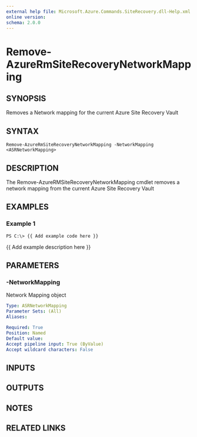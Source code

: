 ```yaml
---
external help file: Microsoft.Azure.Commands.SiteRecovery.dll-Help.xml
online version: 
schema: 2.0.0
---
```


# Remove-AzureRmSiteRecoveryNetworkMapping
## SYNOPSIS
Removes a Network mapping for the current Azure Site Recovery Vault

## SYNTAX

```
Remove-AzureRmSiteRecoveryNetworkMapping -NetworkMapping <ASRNetworkMapping>
```

## DESCRIPTION
The Remove-AzureRMSiteRecoveryNetworkMapping cmdlet removes a network mapping from the current Azure Site Recovery Vault

## EXAMPLES

### Example 1
```
PS C:\> {{ Add example code here }}
```

{{ Add example description here }}

## PARAMETERS

### -NetworkMapping
Network Mapping object

```yaml
Type: ASRNetworkMapping
Parameter Sets: (All)
Aliases: 

Required: True
Position: Named
Default value: 
Accept pipeline input: True (ByValue)
Accept wildcard characters: False
```

## INPUTS

## OUTPUTS

## NOTES

## RELATED LINKS

